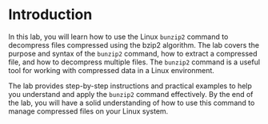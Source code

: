 # Introduction

In this lab, you will learn how to use the Linux `bunzip2` command to decompress files compressed using the bzip2 algorithm. The lab covers the purpose and syntax of the `bunzip2` command, how to extract a compressed file, and how to decompress multiple files. The `bunzip2` command is a useful tool for working with compressed data in a Linux environment.

The lab provides step-by-step instructions and practical examples to help you understand and apply the `bunzip2` command effectively. By the end of the lab, you will have a solid understanding of how to use this command to manage compressed files on your Linux system.
